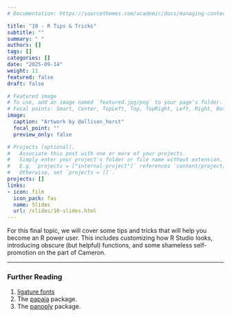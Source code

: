 ```yaml
---
# Documentation: https://sourcethemes.com/academic/docs/managing-content/

title: "10 - R Tips & Tricks"
subtitle: ""
summary: " "
authors: []
tags: []
categories: []
date: "2025-09-14"
weight: 11
featured: false
draft: false

# Featured image
# To use, add an image named `featured.jpg/png` to your page's folder.
# Focal points: Smart, Center, TopLeft, Top, TopRight, Left, Right, BottomLeft, Bottom, BottomRight.
image:
  caption: "Artwork by @allison_horst"
  focal_point: ""
  preview_only: false

# Projects (optional).
#   Associate this post with one or more of your projects.
#   Simply enter your project's folder or file name without extension.
#   E.g. `projects = ["internal-project"]` references `content/project/deep-learning/index.md`.
#   Otherwise, set `projects = []`.
projects: []
links:
- icon: film
  icon_pack: fas
  name: Slides
  url: /slides/10-slides.html
---
```


<script src="{{< blogdown/postref >}}index_files/fitvids/fitvids.min.js"></script>

For this final topic, we will cover some tips and tricks that will help you become an R power user. This includes customizing how R Studio looks, introducing obscure (but helpful) functions, and some shameless self-promotion on the part of Cameron.

------------------------------------------------------------------------

### Further Reading

<div class="book">

1.  [ligature fonts](https://betterwebtype.com/articles/2020/02/13/5-monospaced-fonts-with-cool-coding-ligatures/)
2.  The [papaja](https://github.com/crsh/papaja) package.
3.  The [panoply](https://github.com/camkay/panoply) package.

</div>
